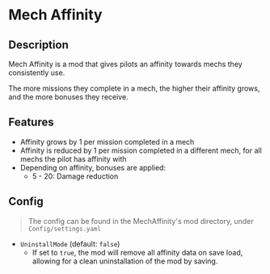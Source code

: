 # Mech Affinity

## Description

Mech Affinity is a mod that gives pilots an affinity towards mechs they consistently use.

The more missions they complete in a mech, the higher their affinity grows, and the more bonuses they receive.

## Features

- Affinity grows by 1 per mission completed in a mech
- Affinity is reduced by 1 per mission completed in a different mech, for all mechs the pilot has affinity with
- Depending on affinity, bonuses are applied:
    - 5 - 20: Damage reduction

## Config

> The config can be found in the MechAffinity's mod directory, under `Config/settings.yaml`

- `UninstallMode` (default: `false`)
    - If set to `true`, the mod will remove all affinity data on save load, allowing for a clean uninstallation of the
      mod by saving.